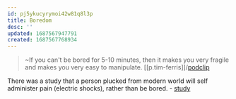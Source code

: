```yaml
---
id: pj5ykucyrymoi42w81q8l3p
title: Boredom
desc: ''
updated: 1687567947791
created: 1687567768934
---
```


> ~If you can't be bored for 5-10 minutes, then it makes you very fragile and makes you very easy to manipulate. [[p.tim-ferris]]/[podclip](https://podclips.com/c/6Yax9J)


There was a study that a person plucked from modern world will self administer pain (electric shocks), rather than be bored. - [study](https://pubmed.ncbi.nlm.nih.gov/26847946/)